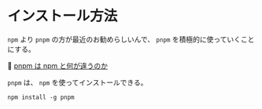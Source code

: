 # インストール方法

`npm` より `pnpm` の方が最近のお勧めらしいんで、 `pnpm` を積極的に使っていくことにする。  

📖 [pnpm は npm と何が違うのか](https://azukiazusa.dev/blog/pnpm-npm/)  

`pnpm` は、 `npm` を使ってインストールできる。  

```shell
npm install -g pnpm
```
